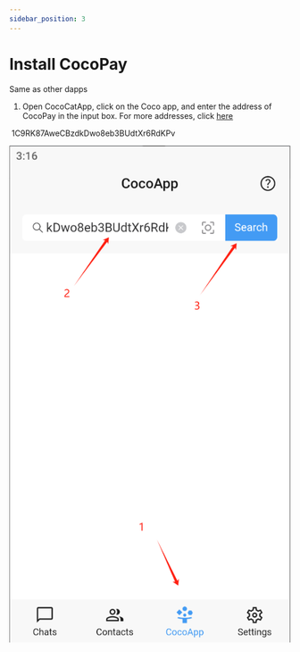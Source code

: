```yaml
---
sidebar_position: 3
---
```


# Install CocoPay

Same as other dapps

1. Open CocoCatApp, click on the Coco app, and enter the address of CocoPay in the input box. For more addresses, click [here ](../link-and-address-list/Address%20List.md)  



​     1C9RK87AweCBzdkDwo8eb3BUdtXr6RdKPv



![img](img/Install-CocoPay-1.png)



